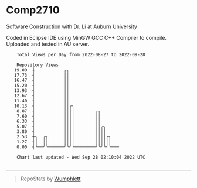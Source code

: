 # Comp2710
Software Construction with Dr. Li at Auburn University

Coded in Eclipse IDE using MinGW GCC C++ Compiler to compile.
Uploaded and tested in AU server.

```
    Total Views per Day from 2022-08-27 to 2022-09-28

    Repository Views
   19.00  ┼           ╭╮
   17.73  ┤           ││
   16.47  ┤           ││
   15.20  ┤           ││
   13.93  ┤           ││
   12.67  ┤           ││
   11.40  ┤           ││
   10.13  ┤           ││╭╮
    8.87  ┤           ││││        ╭╮
    7.60  ┤           ││││        ││
    6.33  ┤           ││││        ││
    5.07  ┤           ││││        ││╭╮
    3.80  ┤           ││││        ││││
    2.53  ┼╮  ╭╮      ││││        ││││╭╮
    1.27  ┤│  ││      ││││        ││││││
    0.00  ┤╰──╯╰──────╯╰╯╰────────╯╰╯╰╯╰───

    Chart last updated - Wed Sep 28 02:10:04 2022 UTC
    
```

---

> RepoStats by [Wumphlett](https://github.com/Wumphlett)
